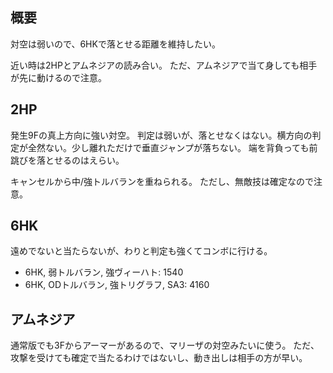 ## 概要

対空は弱いので、6HKで落とせる距離を維持したい。

近い時は2HPとアムネジアの読み合い。
ただ、アムネジアで当て身しても相手が先に動けるので注意。

## 2HP

発生9Fの真上方向に強い対空。
判定は弱いが、落とせなくはない。横方向の判定が全然ない。少し離れただけで垂直ジャンプが落ちない。
端を背負っても前跳びを落とせるのはえらい。

キャンセルから中/強トルバランを重ねられる。
ただし、無敵技は確定なので注意。

## 6HK

遠めでないと当たらないが、わりと判定も強くてコンボに行ける。

- 6HK, 弱トルバラン, 強ヴィーハト: 1540
- 6HK, ODトルバラン, 強トリグラフ, SA3: 4160

## アムネジア

通常版でも3Fからアーマーがあるので、マリーザの対空みたいに使う。
ただ、攻撃を受けても確定で当たるわけではないし、動き出しは相手の方が早い。
